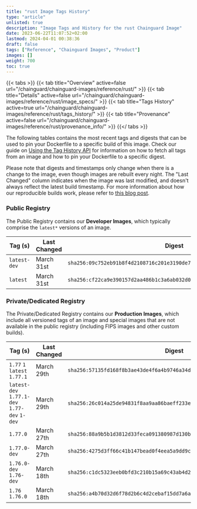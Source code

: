 ```yaml
---
title: "rust Image Tags History"
type: "article"
unlisted: true
description: "Image Tags and History for the rust Chainguard Image"
date: 2023-06-22T11:07:52+02:00
lastmod: 2024-04-01 00:38:36
draft: false
tags: ["Reference", "Chainguard Images", "Product"]
images: []
weight: 700
toc: true
---
```


{{< tabs >}}
{{< tab title="Overview" active=false url="/chainguard/chainguard-images/reference/rust/" >}}
{{< tab title="Details" active=false url="/chainguard/chainguard-images/reference/rust/image_specs/" >}}
{{< tab title="Tags History" active=true url="/chainguard/chainguard-images/reference/rust/tags_history/" >}}
{{< tab title="Provenance" active=false url="/chainguard/chainguard-images/reference/rust/provenance_info/" >}}
{{</ tabs >}}

The following tables contains the most recent tags and digests that can be used to pin your Dockerfile to a specific build of this image. Check our guide on [Using the Tag History API](/chainguard/chainguard-images/using-the-tag-history-api/) for information on how to fetch all tags from an image and how to pin your Dockerfile to a specific digest.

Please note that digests and timestamps only change when there is a change to the image, even though images are rebuilt every night. The "Last Changed" column indicates when the image was last modified, and doesn't always reflect the latest build timestamp. For more information about how our reproducible builds work, please refer to [this blog post](https://www.chainguard.dev/unchained/reproducing-chainguards-reproducible-image-builds).

### Public Registry
The Public Registry contains our **Developer Images**, which typically comprise the `latest*` versions of an image.

| Tag (s)       | Last Changed | Digest                                                                    |
|---------------|--------------|---------------------------------------------------------------------------|
|  `latest-dev` | March 31st   | `sha256:09c752eb91b8f4d2108716c201e3190de728355cce041e72d574a1f802d254db` |
|  `latest`     | March 31st   | `sha256:cf22ca9e390157d2aa486b1c3a6ab032d0cafad274206704bec35725bbbcfd23` |


### Private/Dedicated Registry
The Private/Dedicated Registry contains our **Production Images**, which include all versioned tags of an image and special images that are not available in the public registry (including FIPS images and other custom builds).

| Tag (s)                                       | Last Changed | Digest                                                                    |
|-----------------------------------------------|--------------|---------------------------------------------------------------------------|
|  `1.77` `1` `latest` `1.77.1`                 | March 29th   | `sha256:57135fd168f8b3ae43de4f6a4b9746a34da1945a5b28b2994cfd5d618c2cef2e` |
|  `latest-dev` `1.77.1-dev` `1.77-dev` `1-dev` | March 29th   | `sha256:26c014a25de94831f8aa9aa86baeff233ec1dfc3ae5cb6861be5ccd9f1173551` |
|  `1.77.0`                                     | March 27th   | `sha256:88a9b5b1d3812d33feca091380987d130b7e722648b618f6492b00b252e7a3aa` |
|  `1.77.0-dev`                                 | March 27th   | `sha256:4275d3ff66c41b147bead0f4eea5a9dd9c61596348eb8c5758540150ddb9a466` |
|  `1.76.0-dev` `1.76-dev`                      | March 18th   | `sha256:c1dc5323eeb0bfd3c210b15a69c43ab4d2ec1cbcdc306129904664cb16bbce25` |
|  `1.76` `1.76.0`                              | March 18th   | `sha256:a4b70d32d6f78d2b6c4d2cebaf15dd7a6af8b62b774e558482d93ef48ed06f11` |

